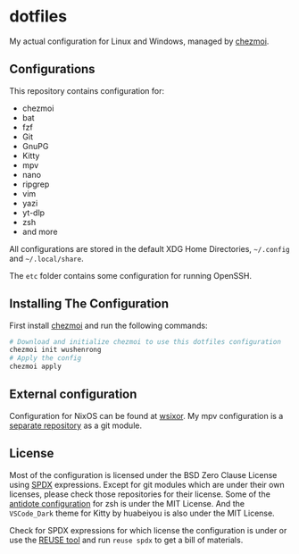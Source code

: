 # dotfiles

My actual configuration for Linux and Windows, managed by [chezmoi](https://chezmoi.io).

## Configurations

This repository contains configuration for:

- chezmoi
- bat
- fzf
- Git
- GnuPG
- Kitty
- mpv
- nano
- ripgrep
- vim
- yazi
- yt-dlp
- zsh
- and more

All configurations are stored in the default XDG Home Directories,
`~/.config` and `~/.local/share`.

The `etc` folder contains some configuration for running OpenSSH.

## Installing The Configuration

First install [chezmoi](https://chezmoi.io/install) and run the following
commands:

```bash
# Download and initialize chezmoi to use this dotfiles configuration
chezmoi init wushenrong
# Apply the config
chezmoi apply
```

## External configuration

Configuration for NixOS can be found at
[wsixor](https://github.com/wushenrong/wsixor). My mpv configuration is a
[separate repository](https://github.com/wushenrong/mpv-config) as a git module.

## License

Most of the configuration is licensed under the BSD Zero Clause License using
[SPDX](https://spdx.dev) expressions. Except for git modules which are
under their own licenses, please check those repositories for their license.
Some of the [antidote configuration][antidote] for zsh is under the MIT License.
And the `VSCode_Dark` theme for Kitty by huabeiyou is also under the
MIT License.

Check for SPDX expressions for which license the configuration is under or use
the [REUSE tool](https://reuse.software) and run `reuse spdx` to get a bill of
materials.

[antidote]: https://github.com/getantidote/zdotdir
